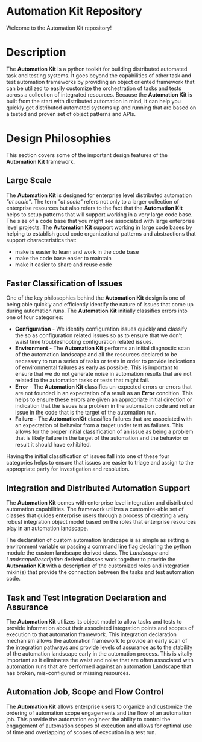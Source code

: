 # Automation Kit Repository

Welcome to the Automation Kit repository!

# Description
The **Automation Kit** is a python toolkit for building distributed automated task and testing systems.  It goes beyond the capabilities of other task and test automation frameworks by providing an object oriented framework that can be utilized to easily customize the orchestration of tasks and tests across a collection of integrated resources.  Because the **Automation Kit** is built from the start with distributed automation in mind, it can help you quickly get distributed automated systems up and running that are based on a tested and proven set of object patterns and APIs.

# Design Philosophies
This section covers some of the important design features of the **Automation Kit** framework.

## Large Scale
The **Automation Kit** is designed for enterprise level distributed automation *"at scale"*.  The term *"at scale"* refers not only to a larger collection of enterprise resources but also refers to the fact that the **Automation Kit** helps to setup patterns that will support working in a very large code base.  The size of a code base that you might see associated with large enterprise level projects.  The **Automation Kit** support working in large code bases by helping to establish good code organizational patterns and abstractions that support characteristics that:

* make is easier to learn and work in the code base
* make the code base easier to maintain
* make it easier to share and reuse code

## Faster Classification of Issues
One of the key philosophies behind the **Automation Kit** design is one of being able quickly and efficiently identify the nature of issues that come up during automation runs.  The **Automation Kit** initially classifies errors into one of four categories:

* **Configuration** - We identify configuration issues quickly and classify the so as configuration related issues so as to ensure that we don't waist time troubleshooting configuration related issues.
* **Environment** - The **Automation Kit** performs an initial diagnostic scan of the automation landscape and all the resources declared to be necessary to run a series of tasks or tests in order to provide indications of environmental failures as early as possible.  This is important to ensure that we do not generate noise in automation results that are not related to the automation tasks or tests that might fail.
* **Error** - The **Automation Kit** classifies un-expected errors or errors that are not founded in an expectation of a result as an **Error** condition.  This helps to ensure these errors are given an appropriate initial direction or indication that the issues is a problem in the automation code and not an issue in the code that is the target of the automation run.
* **Failure** - The **AutomationKit** classifies failures that are associated with an expectation of behavior from a target under test as failures.  This allows for the proper initial classification of an issue as being a problem that is likely failure in the target of the automation and the behavior or result it should have exhibited.

Having the initial classification of issues fall into one of these four categories helps to ensure that issues are easier to triage and assign to the appropriate party for investigation and resolution.

## Integration and Distributed Automation Support
The **Automation Kit** comes with enterprise level integration and distributed automation capabilities.  The framework utilizes a customize-able set of classes that guides enterprise users through a process of creating a very robust integration object model based on the roles that enterprise resources play in an automation landscape.

The declaration of custom automation landscape is as simple as setting a environment variable or passing a command line flag declaring the python module the custom landscape derived class.  The *Landscape* and *LandscapeDescription* derived classes work together to provide the **Automation Kit** with a description of the customized roles and integration mixin(s) that provide the connection between the tasks and test automation code.

## Task and Test Integration Declaration and Assurance
The **Automation Kit** utilizes its object model to allow tasks and tests to provide information about their associated integration points and scopes of execution to that automation framework.  This integration declaration mechanism allows the automation framework to provide an early scan of the integration pathways and provide levels of assurance as to the stability of the automation landscape early in the automation process.  This is vitally important as it eliminates the waist and noise that are often associated with automation runs that are performed against an automation Landscape that has broken, mis-configured or missing resources.

## Automation Job, Scope and Flow Control 
The **Automation Kit** allows enterprise users to organize and customize the ordering of automation scope engagements and the flow of an automation job.  This provide the automation engineer the ability to control the engagement of automation scopes of execution and allows for optimal use of time and overlapping of scopes of execution in a test run.

